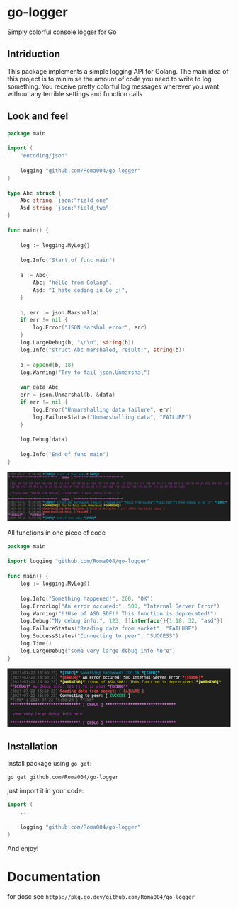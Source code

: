 # go-logger
Simply colorful console logger for Go

## Intriduction

This package implements a simple logging API for Golang. The main idea of this project is to minimise the amount of code 
you need to write to log something. You receive pretty colorful log messages wherever you want without any terrible settings and function calls

## Look and feel

```go
package main

import (
	"encoding/json"

	logging "github.com/Roma004/go-logger"
)

type Abc struct {
	Abc string `json:"field_one"`
	Asd string `json:"field_two"`
}

func main() {

	log := logging.MyLog{}

	log.Info("Start of func main")

	a := Abc{
		Abc: "hello from Golang",
		Asd: "I hate coding in Go ;(",
	}

	b, err := json.Marshal(a)
	if err != nil {
		log.Error("JSON Marshal error", err)
	}
	log.LargeDebug(b, "\n\n", string(b))
	log.Info("struct Abc marshaled, result:", string(b))

	b = append(b, 18)
	log.Warning("Try to fail json.Unmarshal")

	var data Abc
	err = json.Unmarshal(b, &data)
	if err != nil {
		log.Error("Unmarshalling data failure", err)
		log.FailureStatus("Unmarshalling data", "FAILURE")
	}

	log.Debug(data)

	log.Info("End of func main")
}
```
![example](examples/example1.png)


All functions in one piece of code

```go
package main

import logging "github.com/Roma004/go-logger"

func main() {
	log := logging.MyLog{}

	log.Info("Something happened!", 200, "OK")
	log.ErrorLog("An error occured:", 500, "Internal Server Error")
	log.Warning("!!Use of ASD.SDF!! This function is deprecated!")
	log.Debug("My debug info:", 123, []interface{}{1.18, 32, "asd"})
	log.FailureStatus("Reading data from socket", "FAILURE")
	log.SuccessStatus("Connecting to peer", "SUCCESS")
	log.Time()
	log.LargeDebug("some very large debug info here")
}
```
![example output](examples/example.png)

## Installation

Install package using `go get`:

```sh
go get github.com/Roma004/go-logger
```

just import it in your code:
```go
import (
    ...

    logging "github.com/Roma004/go-logger"
)
```

And enjoy!

# Documentation

for dosc see `https://pkg.go.dev/github.com/Roma004/go-logger`
